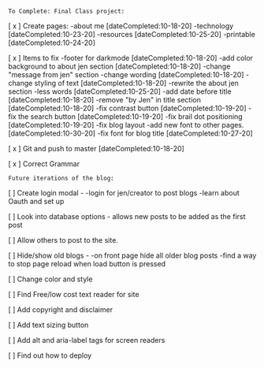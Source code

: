     To Complete: Final Class project:


[ x ] Create pages:
    -about me
        [dateCompleted:10-18-20]
    -technology
    [dateCompleted:10-23-20]
    -resources
    [dateCompleted:10-25-20]
    -printable
    [dateCompleted:10-24-20]

[ x ] Items to fix 
    -footer for darkmode
        [dateCompleted:10-18-20]
    -add color background to about jen section
        [dateCompleted:10-18-20]
    -change "message from jen" section
        -change wording 
            [dateCompleted:10-18-20]
        -change styling of text
            [dateCompleted:10-18-20]
    -rewrite the about jen section
        -less words
            [dateCompleted:10-25-20]
    -add date before title
        [dateCompleted:10-18-20]
    -remove "by Jen" in title section 
        [dateCompleted:10-18-20]
    -fix contrast button
        [dateCompleted:10-19-20]
    -fix the search button
        [dateCompleted:10-19-20]
    -fix brail dot positioning 
        [dateCompleted:10-19-20]
    -fix blog layout
            -add new font <link> to other pages. 
                [dateCompleted:10-30-20]
    -fix font for blog title
        [dateCompleted:10-27-20]

[ x ] Git and push to master
    [dateCompleted:10-18-20]

[ x ] Correct Grammar 


    Future iterations of the blog:

[  ] Create login modal -
    -login for jen/creator to post blogs
    -learn about Oauth and set up
    
[  ] Look into database options
    - allows new posts to be added as the first post

[  ] Allow others to post to the site.

[  ] Hide/show old blogs - 
    -on front page hide all older blog posts
    -find a way to stop page reload when load button is pressed

[  ] Change color and style

[  ] Find Free/low cost text reader for site

[  ] Add copyright and disclaimer 

[  ] Add text sizing button

[  ] Add alt and aria-label tags for screen readers

[  ] Find out how to deploy

